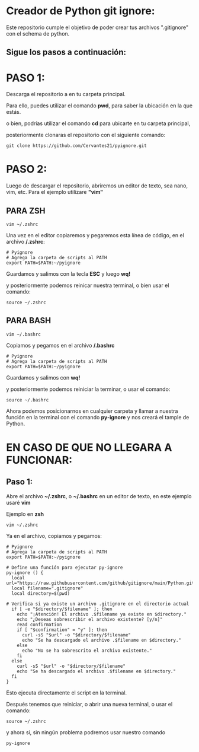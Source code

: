 # Creador de Python git ignore:

Este repositorio cumple el objetivo de poder crear tus archivos ".gitignore" con el schema de python.

## Sigue los pasos a continuación:

# **PASO 1:**

Descarga el repositorio a en tu carpeta principal.

Para ello, puedes utilizar el comando **pwd**, para saber la ubicación en la que estás.

o bien, podrías utilizar el comando **cd** para ubicarte en tu carpeta principal,

posteriormente clonaras el repositorio con el siguiente comando:

```
git clone https://github.com/Cervantes21/pyignore.git
```

# **PASO 2:**
Luego de descargar el repositorio, abriremos un editor de texto, sea nano, vim, etc.
Para el ejemplo utilizare **"vim"**

## **PARA ZSH**

```
vim ~/.zshrc
```

Una vez en el editor copiaremos y pegaremos esta línea de código, en el archivo **/.zshrc**:

```
# Pyignore
# Agrega la carpeta de scripts al PATH
export PATH=$PATH:~/pyignore
```
Guardamos y salimos con la tecla **ESC** y luego **wq!**

y posteriormente podemos reinicar nuestra terminal, o bien usar el comando:

```
source ~/.zshrc
```

## **PARA BASH**

```
vim ~/.bashrc
```

Copiamos y pegamos en el archivo **/.bashrc**

```
# Pyignore
# Agrega la carpeta de scripts al PATH
export PATH=$PATH:~/pyignore
```

Guardamos y salimos con **wq!**

y posteriormente podemos reiniciar la terminar, o usar el comando:

```
source ~/.bashrc
```

Ahora podemos posicionarnos en cualquier carpeta y llamar a nuestra función en la terminal con el comando
**py-ignore** y nos creará el tample de Python.

# **EN CASO DE QUE NO LLEGARA A FUNCIONAR:** 

## Paso 1:

Abre el archivo **~/.zshrc**, o **~/.bashrc** en un editor de texto, en este ejemplo usaré **vim**

Ejemplo en **zsh**
```
vim ~/.zshrc
```

Ya en el archivo, copiamos y pegamos:

```
# Pyignore
# Agrega la carpeta de scripts al PATH
export PATH=$PATH:~/pyignore

# Define una función para ejecutar py-ignore
py-ignore () {
  local url="https://raw.githubusercontent.com/github/gitignore/main/Python.gitignore"
  local filename=".gitignore"
  local directory=$(pwd)

# Verifica si ya existe un archivo .gitignore en el directorio actual
  if [ -e "$directory/$filename" ]; then
    echo "¡Atención! El archivo .$filename ya existe en $directory."
    echo "¿Deseas sobrescribir el archivo existente? [y/n]"
    read confirmation
    if [ "$confirmation" = "y" ]; then
      curl -sS "$url" -o "$directory/$filename"
      echo "Se ha descargado el archivo .$filename en $directory."
    else
      echo "No se ha sobrescrito el archivo existente."
    fi
  else
    curl -sS "$url" -o "$directory/$filename"
    echo "Se ha descargado el archivo .$filename en $directory."
  fi
}

```

Esto ejecuta directamente el script en la terminal.

Después tenemos que reiniciar, o abrir una nueva terminal, o usar el comando:

```
source ~/.zshrc
```

y ahora sí, sin ningún problema podremos usar nuestro comando

```
py-ignore
```


